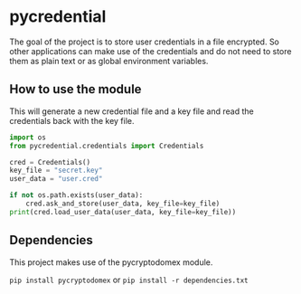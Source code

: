 # pycredential

The goal of the project is to store user credentials in a file encrypted. So other applications can make use of the
credentials and do not need to store them as plain text or as global environment variables.

## How to use the module

This will generate a new credential file and a key file and read the credentials back with the key file.

```python
import os
from pycredential.credentials import Credentials

cred = Credentials()
key_file = "secret.key"
user_data = "user.cred"

if not os.path.exists(user_data):
    cred.ask_and_store(user_data, key_file=key_file)   
print(cred.load_user_data(user_data, key_file=key_file))
```

## Dependencies

This project makes use of the pycryptodomex module.

`pip install pycryptodomex` or
`pip install -r dependencies.txt`
